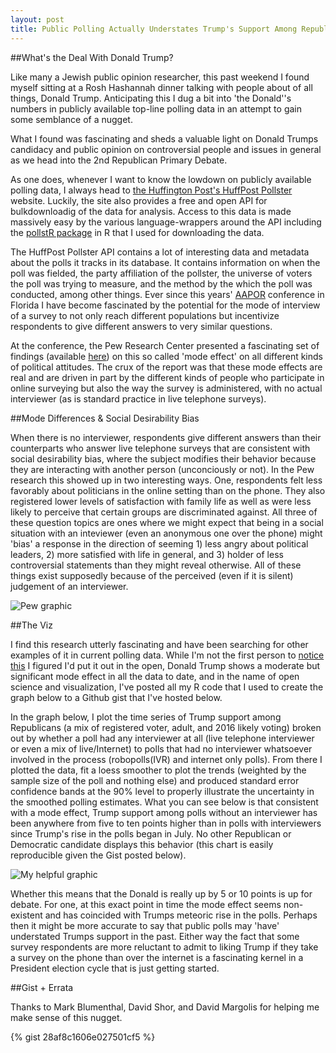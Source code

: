 ```yaml
---
layout: post
title: Public Polling Actually Understates Trump's Support Among Republicans
---
```

##What's the Deal With Donald Trump?

Like many a Jewish public opinion researcher, this past weekend I found myself sitting at a Rosh Hashannah dinner talking with people about of all things, Donald Trump. Anticipating this I dug a bit into 'the Donald''s numbers in publicly available top-line polling data in an attempt to gain some semblance of a nugget.

What I found was fascinating and sheds a valuable light on Donald Trumps candidacy and public opinion on controversial people and issues in general as we head into the 2nd Republican Primary Debate.

As one does, whenever I want to know the lowdown on publicly available polling data, I always head to [the Huffington Post's HuffPost Pollster](http://elections.huffingtonpost.com/pollster) website. Luckily, the site also provides a free and open API for bulkdownloadig of the data for analysis. Access to this data is made massively easy by the various language-wrappers around the API including the [pollstR package](https://cran.r-project.org/web/packages/pollstR/index.html) in R that I used for downloading the data.

The HuffPost Pollster API contains a lot of interesting data and metadata about the polls it tracks in its database. It contains information on when the poll was fielded, the party affiliation of the pollster, the universe of voters the poll was trying to measure, and the method by the which the poll was conducted, among other things. Ever since this years' [AAPOR](http://www.aapor.org/AAPORKentico/AAPOR_Main/media/AM15/AAPOR-15-FP_FNL.pdf) conference in Florida I have become fascinated by the potential for the mode of interview of a survey to not only reach different populations but incentivize respondents to give different answers to very similar questions.

At the conference, the Pew Research Center presented a fascinating set of findings (available [here](http://www.pewresearch.org/2015/05/13/from-telephone-to-the-web-the-challenge-of-mode-of-interview-effects-in-public-opinion-polls/)) on this so called 'mode effect' on all different kinds of political attitudes. The crux of the report was that these mode effects are real and are driven in part by the different kinds of people who participate in online surveying but also the way the survey is administered, with no actual interviewer (as is standard practice in live telephone surveys). 

##Mode Differences & Social Desirability Bias

When there is no interviewer, respondents give different answers than their counterparts who answer live telephone surveys that are consistent with social desirability bias, where the subject modifies their behavior because they are interacting with another person (unconciously or not). In the Pew research this showed up in two interesting ways. One, respondents felt less favorably about politicians in the online setting than on the phone. They also registered lower levels of satisfaction with family life as well as were less likely to perceive that certain groups are discriminated against. All three of these question topics are ones where we might expect that being in a social situation with an inteviewer (even an anonymous one over the phone) might 'bias' a response in the direction of seeming 1) less angry about political leaders, 2) more satisfied with life in general, and 3) holder of less controversial statements than they might reveal otherwise. All of these things exist supposedly because of the perceived (even if it is silent) judgement of an interviewer.

![Pew graphic](http://www.pewresearch.org/files/2015/05/PM_2015-05-13_mode-study-01.png)

##The Viz

I find this research utterly fascinating and have been searching for other examples of it in current polling data. While I'm not the first person to [notice](https://twitter.com/ForecasterEnten/status/643466134386253825) [this](https://twitter.com/skoczela/status/643465442250649600) I figured I'd put it out in the open, Donald Trump shows a moderate but significant mode effect in all the data to date, and in the name of open science and visualization, I've posted all my R code that I used to create the graph below to a Github gist that I've hosted below.

In the graph below, I plot the time series of Trump support among Republicans (a mix of registered voter, adult, and 2016 likely voting) broken out by whether a poll had any interviewer at all (live telephone interviewer or even a mix of live/Internet) to polls that had no interviewer whatsoever involved in the process (robopolls(IVR) and internet only polls). From there I plotted the data, fit a loess smoother to plot the trends (weighted by the sample size of the poll and nothing else) and produced standard error confidence bands at the 90% level to properly illustrate the uncertainty in the smoothed polling estimates. What you can see below is that consistent with a mode effect, Trump support among polls without an interviewer has been anywhere from five to ten points higher than in polls with interviewers since Trump's rise in the polls began in July. No other Republican or Democratic candidate displays this behavior (this chart is easily reproducible given the Gist posted below).

![My helpful graphic](http://40.media.tumblr.com/081b17560f8be6f0484960525875867e/tumblr_nuqvfkFMtS1qaxxauo1_1280.png)

Whether this means that the Donald is really up by 5 or 10 points is up for debate. For one, at this exact point in time the mode effect seems non-existent and has coincided with Trumps meteoric rise in the polls. Perhaps then it might be more accurate to say that public polls may 'have' understated Trumps support in the past. Either way the fact that some survey respondents are more reluctant to admit to liking Trump if they take a survey on the phone than over the internet is a fascinating kernel in a President election cycle that is just getting started.

##Gist + Errata

Thanks to Mark Blumenthal, David Shor, and David Margolis for helping me make sense of this nugget.

{% gist 28af8c1606e027501cf5 %}
